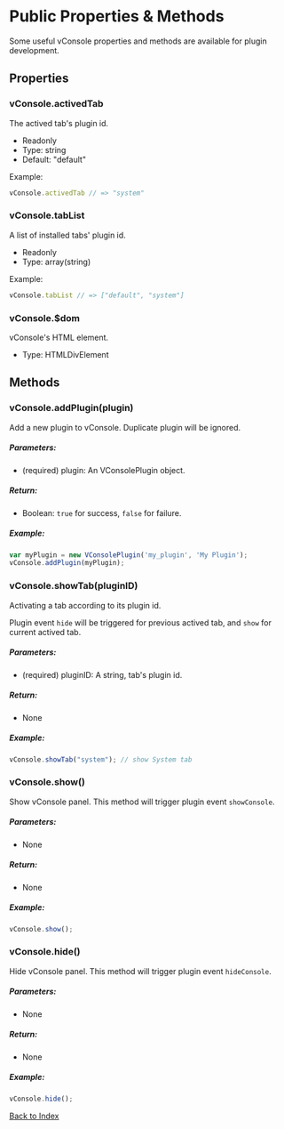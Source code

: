 Public Properties & Methods
==============================

Some useful vConsole properties and methods are available for plugin development.

## Properties


### vConsole.activedTab

The actived tab's plugin id.

- Readonly
- Type: string
- Default: "default"

Example:

```javascript
vConsole.activedTab // => "system"
```


### vConsole.tabList

A list of installed tabs' plugin id.

- Readonly
- Type: array(string)

Example:

```javascript
vConsole.tabList // => ["default", "system"]
```


### vConsole.$dom

vConsole's HTML element.

- Type: HTMLDivElement



## Methods


### vConsole.addPlugin(plugin)

Add a new plugin to vConsole. Duplicate plugin will be ignored.

##### Parameters:
- (required) plugin: An VConsolePlugin object.

##### Return:
- Boolean: `true` for success, `false` for failure.

##### Example:

```javascript
var myPlugin = new VConsolePlugin('my_plugin', 'My Plugin');
vConsole.addPlugin(myPlugin);
```


### vConsole.showTab(pluginID)

Activating a tab according to its plugin id.

Plugin event `hide` will be triggered for previous actived tab, and `show` for current actived tab.

##### Parameters:
- (required) pluginID: A string, tab's plugin id.

##### Return:
- None

##### Example:

```javascript
vConsole.showTab("system"); // show System tab
```


### vConsole.show()

Show vConsole panel. This method will trigger plugin event `showConsole`.

##### Parameters:
- None

##### Return:
- None

##### Example:

```javascript
vConsole.show();
```


### vConsole.hide()

Hide vConsole panel. This method will trigger plugin event `hideConsole`.

##### Parameters:
- None

##### Return:
- None

##### Example:

```javascript
vConsole.hide();
```


[Back to Index](./a_doc_index.md)